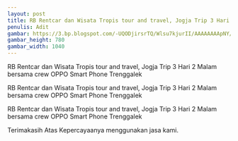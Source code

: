 ```yaml
---
layout: post
title: RB Rentcar dan Wisata Tropis tour and travel, Jogja Trip 3 Hari 2 Malam bersama crew OPPO Smart Phone Trenggalek
penulis: Adit
gambar: https://3.bp.blogspot.com/-UQODjirsrTQ/Wlsu7kjurII/AAAAAAAApNY/J1BggG16ScE7Xtv68zDm8T0cN95wsrQAQCLcBGAs/s1600/WhatsApp%2BImage%2B2018-01-12%2Bat%2B05.39.10.jpeg
gambar_height: 780
gambar_width: 1040
---
```

<p>RB Rentcar dan Wisata Tropis tour and travel, Jogja Trip 3 Hari 2 Malam bersama crew OPPO Smart Phone Trenggalek</p>

<div class="post-content">
	<div class="amp-wp-article-content">
<div class="wp-image  size-full wp-image-1141 aligncenter">
	<amp-img
		layout='responsive' 
		width="1040" 
		height="780" 
		src="https://3.bp.blogspot.com/-UQODjirsrTQ/Wlsu7kjurII/AAAAAAAApNY/J1BggG16ScE7Xtv68zDm8T0cN95wsrQAQCLcBGAs/s1600/WhatsApp%2BImage%2B2018-01-12%2Bat%2B05.39.10.jpeg">
	</amp-img>
</div>

<p>
<em></em>
</p>

<p></p>
<p>RB Rentcar dan Wisata Tropis tour and travel, Jogja Trip 3 Hari 2 Malam bersama crew OPPO Smart Phone Trenggalek</p>

<div>
<p>RB Rentcar dan Wisata Tropis tour and travel, Jogja Trip 3 Hari 2 Malam bersama crew OPPO Smart Phone Trenggalek</p>
<p>Terimakasih Atas Kepercayaanya menggunakan jasa kami.</p>
</div>
